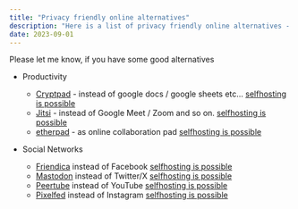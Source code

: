 ```yaml
---
title: "Privacy friendly online alternatives"
description: "Here is a list of privacy friendly online alternatives - instead of the big players"
date: 2023-09-01
---
```


Please let me know, if you have some good alternatives 

- Productivity
  - [Cryptpad](https://cryptpad.digitalcourage.de/) - instead of google docs / google sheets etc... [selfhosting is possible](https://docs.cryptpad.org/en/admin_guide/installation.html)
  - [Jitsi](https://meet.jit.si/) - instead of Google Meet / Zoom and so on. [selfhosting is possible](https://jitsi.org/)
  - [etherpad](https://pad.riseup.net/) - as online collaboration pad [selfhosting is possible](https://etherpad.org/)

- Social Networks
  - [Friendica](https://friendi.ca/) instead of Facebook [selfhosting is possible](https://friendi.ca/resources/installation/)
  - [Mastodon](https://mastodon.social/) instead of Twitter/X [selfhosting is possible](https://docs.joinmastodon.org/admin/install/)
  - [Peertube](https://peertube.tv/) instead of YouTube [selfhosting is possible](https://docs.joinpeertube.org/)
  - [Pixelfed](https://pixelfed.org/) instead of Instagram [selfhosting is possible](https://docs.pixelfed.org/running-pixelfed/installation/)
  

